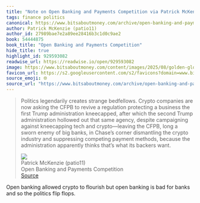 ```yaml
---
title: "Note on Open Banking and Payments Competition via Patrick McKenzie (patio11)"
tags: finance politics
canonical: https://www.bitsaboutmoney.com/archive/open-banking-and-payments-competition/
author: Patrick McKenzie (patio11)
author_id: 27989bae7e2a89ee28416b3c1d0c9ae2
book: 54444875
book_title: "Open Banking and Payments Competition"
hide_title: true
highlight_id: 929593082
readwise_url: https://readwise.io/open/929593082
image: https://www.bitsaboutmoney.com/content/images/2025/08/golden-glow-from-vault-door.png
favicon_url: https://s2.googleusercontent.com/s2/favicons?domain=www.bitsaboutmoney.com
source_emoji: 🌐
source_url: "https://www.bitsaboutmoney.com/archive/open-banking-and-payments-competition/#:~:text=Politics%20legendarily%20creates,its%20backers%20want."
---
```


> Politics legendarily creates strange bedfellows. Crypto companies are now asking the CFPB to revive a regulation protecting a business the first Trump administration kneecapped, after which the second Trump administration hollowed out that same agency, despite campaigning against kneecapping tech and crypto—leaving the CFPB, long a sworn enemy of big banks, in Chase’s corner dismantling the crypto industry and suppressing competing payment methods, because the administration apparently thinks that’s what its backers want.
> <div class="quoteback-footer"><div class="quoteback-avatar"><img class="mini-favicon" src="https://s2.googleusercontent.com/s2/favicons?domain=www.bitsaboutmoney.com"></div><div class="quoteback-metadata"><div class="metadata-inner"><span style="display:none">FROM:</span><div aria-label="Patrick McKenzie (patio11)" class="quoteback-author"> Patrick McKenzie (patio11)</div><div aria-label="Open Banking and Payments Competition" class="quoteback-title"> Open Banking and Payments Competition</div></div></div><div class="quoteback-backlink"><a target="_blank" aria-label="go to the full text of this quotation" rel="noopener" href="https://www.bitsaboutmoney.com/archive/open-banking-and-payments-competition/#:~:text=Politics%20legendarily%20creates,its%20backers%20want." class="quoteback-arrow"> Source</a></div></div>

Open banking allowed crypto to flourish but open banking is bad for banks and so the politics flip flops. 